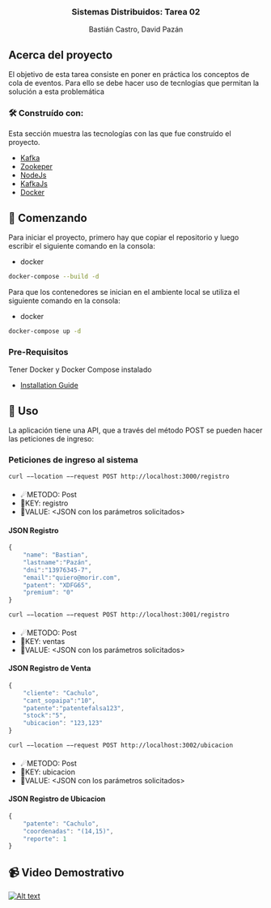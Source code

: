 
<br />
<div align="center">

  <h3 align="center">Sistemas Distribuidos: Tarea 02</h3>

  <p align="center">
    Bastián Castro, David Pazán
  </p>
</div>


## Acerca del proyecto

El objetivo de esta tarea consiste en poner en práctica los conceptos de cola de eventos. Para ello se debe hacer uso de tecnlogías que permitan la solución a esta problemática


### 🛠 Construído con:

Esta sección muestra las tecnologías con las que fue construído el proyecto.

* [Kafka](https://kafka.apache.org/documentation/#gettingStarted)
* [Zookeper](https://zookeeper.apache.org/doc/r3.8.0/index.html)
* [NodeJs](https://nodejs.org/en/docs/guides/)
* [KafkaJs](https://kafka.js.org/docs/getting-started)
* [Docker](https://www.docker.com)


## 🔰 Comenzando

Para iniciar el proyecto, primero hay que copiar el repositorio y luego escribir el siguiente comando en la consola:
* docker
```sh
docker-compose --build -d
```
Para que los contenedores se inician en el ambiente local se utiliza el siguiente comando en la consola:
* docker
```sh
docker-compose up -d
```
### Pre-Requisitos

Tener Docker y Docker Compose instalado
* [Installation Guide](https://docs.docker.com/compose/install/)



## 🤝 Uso

La aplicación tiene una API, que a través del método POST se pueden hacer las peticiones de ingreso:

### Peticiones de ingreso al sistema
```curl
curl −−location −−request POST http://localhost:3000/registro
```
#### 
- ☄METODO: Post
- 🔑KEY: registro
- 📃VALUE: \<JSON con los parámetros solicitados\>

#### JSON Registro
```js
{
    "name": "Bastian",
    "lastname":"Pazán",
    "dni":"13976345-7",
    "email":"quiero@morir.com",
    "patent": "XDFG65",
    "premium": "0"
}
```

```curl
curl −−location −−request POST http://localhost:3001/registro
```
#### 
- ☄METODO: Post
- 🔑KEY: ventas
- 📃VALUE: \<JSON con los parámetros solicitados\>

#### JSON Registro de Venta
```js
{
    "cliente": "Cachulo",
    "cant_sopaipa":"10",
    "patente":"patentefalsa123",
    "stock":"5",
    "ubicacion": "123,123"
}
```


```curl
curl −−location −−request POST http://localhost:3002/ubicacion
```
#### 
- ☄METODO: Post
- 🔑KEY: ubicacion
- 📃VALUE: \<JSON con los parámetros solicitados\>

#### JSON Registro de Ubicacion
```js
{
    "patente": "Cachulo",
    "coordenadas": "(14,15)",
    "reporte": 1
}
```


## 📹 Video Demostrativo
[![Alt text](https://i.imgur.com/OVbIpJ7.jpg)](https://youtu.be/6NC_x1rzQJw)
